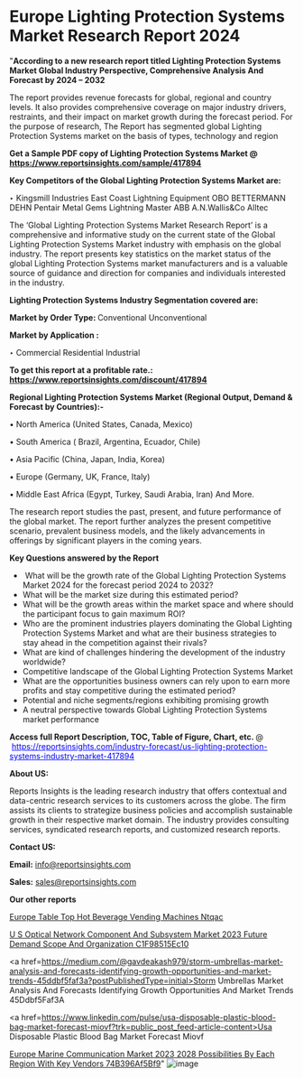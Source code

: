 # Europe Lighting Protection Systems Market Research Report 2024

 "<strong>According to a new research report titled Lighting Protection Systems Market Global Industry Perspective, Comprehensive Analysis And Forecast by 2024 – 2032</strong>

The report provides revenue forecasts for global, regional and country levels. It also provides comprehensive coverage on major industry drivers, restraints, and their impact on market growth during the forecast period. For the purpose of research, The Report has segmented global Lighting Protection Systems market on the basis of types, technology and region

<strong>Get a Sample PDF copy of Lighting Protection Systems Market </strong><strong>@<a href=https://www.reportsinsights.com/sample/417894 style=color:#0000ff;> https://www.reportsinsights.com/sample/417894</a></strong></font>

<strong>Key Competitors of the Global Lighting Protection Systems Market are:</strong>

‣ Kingsmill Industries
East Coast Lightning Equipment
OBO BETTERMANN
DEHN
Pentair
Metal Gems
Lightning Master
ABB
A.N.Wallis&Co
Alltec

The ‘Global Lighting Protection Systems Market Research Report’ is a comprehensive and informative study on the current state of the Global Lighting Protection Systems Market industry with emphasis on the global industry. The report presents key statistics on the market status of the global Lighting Protection Systems market manufacturers and is a valuable source of guidance and direction for companies and individuals interested in the industry.

<strong>Lighting Protection Systems Industry Segmentation covered are:</strong>

<strong>Market by Order Type: </strong>
Conventional
Unconventional

<strong>Market by Application :</strong>

‣ Commercial
Residential
Industrial

<strong>To get this report at a profitable rate.: <a href=https://www.reportsinsights.com/discount/417894 style=color:#0000ff;>https://www.reportsinsights.com/discount/417894</a></strong></font>

<strong>Regional Lighting Protection Systems Market (Regional Output, Demand &amp; Forecast by Countries):-</strong>

• North America (United States, Canada, Mexico)

• South America ( Brazil, Argentina, Ecuador, Chile)

• Asia Pacific (China, Japan, India, Korea)

• Europe (Germany, UK, France, Italy)

• Middle East Africa (Egypt, Turkey, Saudi Arabia, Iran) And More.

The research report studies the past, present, and future performance of the global market. The report further analyzes the present competitive scenario, prevalent business models, and the likely advancements in offerings by significant players in the coming years.

<strong>Key Questions answered by the Report</strong>
<ul>
  <li> What will be the growth rate of the Global Lighting Protection Systems Market 2024 for the forecast period 2024 to 2032?</li>
  <li>What will be the market size during this estimated period?</li>
  <li>What will be the growth areas within the market space and where should the participant focus to gain maximum ROI?</li>
  <li>Who are the prominent industries players dominating the Global Lighting Protection Systems Market and what are their business strategies to stay ahead in the competition against their rivals?</li>
  <li>What are kind of challenges hindering the development of the industry worldwide?</li>
  <li>Competitive landscape of the Global Lighting Protection Systems Market</li>
  <li>What are the opportunities business owners can rely upon to earn more profits and stay competitive during the estimated period?</li>
  <li>Potential and niche segments/regions exhibiting promising growth</li>
  <li>A neutral perspective towards Global Lighting Protection Systems market performance</li>
</ul>
<strong>Access full Report Description, TOC, Table of Figure, Chart, etc. </strong>@  <a href=https://reportsinsights.com/industry-forecast/us-lighting-protection-systems-industry-market-417894 style=color:#0000ff;>https://reportsinsights.com/industry-forecast/us-lighting-protection-systems-industry-market-417894</a></font>

<strong><strong>About US</strong>:</strong>

Reports Insights is the leading research industry that offers contextual and data-centric research services to its customers across the globe. The firm assists its clients to strategize business policies and accomplish sustainable growth in their respective market domain. The industry provides consulting services, syndicated research reports, and customized research reports.

<strong>Contact US:</strong>

<p class=""""><b>Email:</b> <a href=mailto:info@reportsinsights.com>info@reportsinsights.com</a></p>
<p class=""""><b>Sales:</b> <a href=mailto:sales@reportsinsights.com>sales@reportsinsights.com</a></p>

<strong>Our other reports</strong>

<a href=https://www.linkedin.com/pulse/europe-table-top-hot-beverage-vending-machines-ntqac/>Europe Table Top Hot Beverage Vending Machines Ntqac</a>

<a href=https://medium.com/@shindeaaswini6/u-s-optical-network-component-and-subsystem-market-2023-future-demand-scope-and-organization-c1f98515ec10>U S Optical Network Component And Subsystem Market 2023 Future Demand Scope And Organization C1F98515Ec10</a>

<a href=https://medium.com/@gavdeakash979/storm-umbrellas-market-analysis-and-forecasts-identifying-growth-opportunities-and-market-trends-45ddbf5faf3a?postPublishedType=initial>Storm Umbrellas Market Analysis And Forecasts Identifying Growth Opportunities And Market Trends 45Ddbf5Faf3A</a>

<a href=https://www.linkedin.com/pulse/usa-disposable-plastic-blood-bag-market-forecast-miovf?trk=public_post_feed-article-content>Usa Disposable Plastic Blood Bag Market Forecast Miovf</a>

<a href=https://medium.com/@reportsinsights23/europe-marine-communication-market-2023-2028-possibilities-by-each-region-with-key-vendors-74b396af5bf9>Europe Marine Communication Market 2023 2028 Possibilities By Each Region With Key Vendors 74B396Af5Bf9</a>"
![image](https://github.com/daminid12/RImarketresearch/assets/158430485/66aa8f71-ee15-4fa3-9828-b0a330274435)
